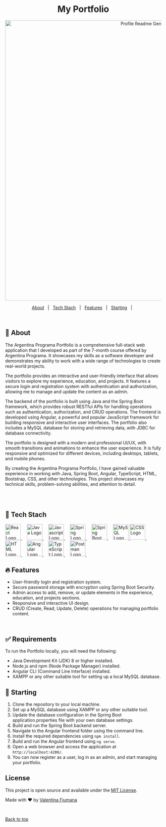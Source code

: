 <div align="center">
  <h1>My Portfolio</h1>
</div>

<div align="center" id="top">
  <img src="my-portfolio.gif" width="900" alt="Profile Readme Generator" />
</div>


<p align="center">
  <a href="#dart-about">About</a> &#xa0; | &#xa0;
  <a href="#rocket-tech-stach">Tech Stach</a> &#xa0; | &#xa0;  
  <a href="#fire-features">Features</a> &#xa0; | &#xa0;  
  <a href="#checkered_flag-requirements">Starting</a> &#xa0; | &#xa0;  
</p>

<br/>

## :dart: About ##


The Argentina Programa Portfolio is a comprehensive full-stack web application that I developed as part of the 7-month course offered by Argentina Programa. It showcases my skills as a software developer and demonstrates my ability to work with a wide range of technologies to create real-world projects.

The portfolio provides an interactive and user-friendly interface that allows visitors to explore my experience, education, and projects. It features a secure login and registration system with authentication and authorization, allowing me to manage and update the content as an admin.

The backend of the portfolio is built using Java and the Spring Boot framework, which provides robust RESTful APIs for handling operations such as authentication, authorization, and CRUD operations. The frontend is developed using Angular, a powerful and popular JavaScript framework for building responsive and interactive user interfaces. The portfolio also includes a MySQL database for storing and retrieving data, with JDBC for database connectivity.

The portfolio is designed with a modern and professional UI/UX, with smooth transitions and animations to enhance the user experience. It is fully responsive and optimized for different devices, including desktops, tablets, and mobile phones. 

By creating the Argentina Programa Portfolio, I have gained valuable experience in working with Java, Spring Boot, Angular, TypeScript, HTML, Bootstrap, CSS, and other technologies. This project showcases my technical skills, problem-solving abilities, and attention to detail.

<br/>
<br/>

## :rocket: Tech Stach ##

<a href="https://reactjs.org">
  <img width="50" title="ReactJs" alt="React Logo" src="https://ionicframework.com/docs/icons/logo-react-icon.png">
</a> &#xa0; &#xa0;

<a href="https://www.java.com/">
  <img width="50" title="Java" alt="Java Logo" src="https://p.kindpng.com/picc/s/198-1984828_java-icon-transparent-hd-png-download.png">
</a> &#xa0; &#xa0;

<a href="https://www.javascript.com">
  <img width="50" title="JavaScript" alt="Javascript Logo" src="https://upload.wikimedia.org/wikipedia/commons/thumb/9/99/Unofficial_JavaScript_logo_2.svg/1200px-Unofficial_JavaScript_logo_2.svg.png">
</a> &#xa0; &#xa0;

<a href="https://spring.io/projects/spring-boot">
  <img width="50" title="Spring Boot" alt="Spring Logo" src="https://encrypted-tbn0.gstatic.com/images?q=tbn:ANd9GcQegowPDKqrJzjjfqfoFznZnVrzdq9uNE6g71NrtBT6R5GBXHvmK4qtr9KF78wB4psgejg&usqp=CAU">
</a> &#xa0; &#xa0;

<a href="https://spring.io/projects/spring-security">
  <img  width="50" title="Spring Boot Security" alt="Spring Boot Security Logo" src="https://www.javacodegeeks.com/wp-content/uploads/2014/07/spring-security-project.png">
</a> &#xa0; &#xa0;


<a href="https://www.mysql.com/">
  <img width="50" title="MySQL" alt="MySQL Logo" src="https://www.pngkey.com/png/full/269-2693201_mysql-logo-circle-png.png">
</a>

<a href="https://developer.mozilla.org/en-US/docs/Web/CSS">
  <img width="50" title="CSS" alt="CSS Logo" src="https://www.pngitem.com/pimgs/m/198-1985012_transparent-css3-logo-png-css-logo-transparent-background.png">
</a> &#xa0; &#xa0;

<a href="https://developer.mozilla.org/en-US/docs/Web/HTML">
  <img  width="50" title="HTML" alt="HTML Logo" src="https://cdn-icons-png.flaticon.com/512/732/732212.png">
</a> &#xa0; &#xa0;

<a href="https://angular.io/">
  <img  width="50" title="Angular" alt="Angular Logo" src="https://angular.io/assets/images/logos/angularjs/AngularJS-Shield.svg">
</a> &#xa0; &#xa0;

<a href="https://www.typescriptlang.org/">
  <img  width="50" title="TypeScript" alt="TypeScript Logo" src="https://upload.wikimedia.org/wikipedia/commons/thumb/4/4c/Typescript_logo_2020.svg/2048px-Typescript_logo_2020.svg.png">
</a> &#xa0; &#xa0;

<a href="https://www.postman.com/">
  <img  width="50" title="Postman" alt="Postman Logo" src="https://cdn.worldvectorlogo.com/logos/postman.svg">
</a> &#xa0; &#xa0;


<br/>

## :fire: Features

- User-friendly login and registration system.
- Secure password storage with encryption using Spring Boot Security.
- Admin access to add, remove, or update elements in the experience, education, and projects sections.
- Responsive and interactive UI design.
- CRUD (Create, Read, Update, Delete) operations for managing portfolio content.

<br/>


## :white_check_mark: Requirements ##
To run the Portfolio locally, you will need the following:

- Java Development Kit (JDK) 8 or higher installed.
- Node.js and npm (Node Package Manager) installed.
- Angular CLI (Command Line Interface) installed.
- XAMPP or any other suitable tool for setting up a local MySQL database.

## :checkered_flag: Starting ##
1. Clone the repository to your local machine.
2. Set up a MySQL database using XAMPP or any other suitable tool.
3. Update the database configuration in the Spring Boot application.properties file with your own database settings.
4. Build and run the Spring Boot backend server.
5. Navigate to the Angular frontend folder using the command line.
6. Install the required dependencies using `npm install`.
7. Build and run the Angular frontend using `ng serve`.
8. Open a web browser and access the application at `http://localhost:4200/`.
9. You can now register as a user, log in as an admin, and start managing your portfolio.


## License

This project is open source and available under the [MIT License](LICENSE).

Made with :heart: by <a href="https://github.com/valenfiumana" target="_blank">Valentina Fiumana</a>

&#xa0;

<a href="#top">Back to top</a>

